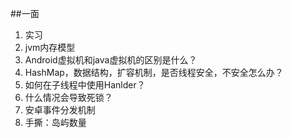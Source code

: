 ##一面

1. 实习
2. jvm内存模型
3. Android虚拟机和java虚拟机的区别是什么？
4. HashMap，数据结构，扩容机制，是否线程安全，不安全怎么办？
5. 如何在子线程中使用Hanlder？
6. 什么情况会导致死锁？
7. 安卓事件分发机制
8. 手撕：岛屿数量
